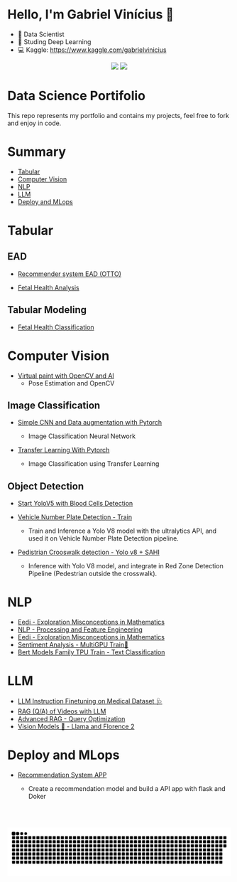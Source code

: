 # Hello, I'm Gabriel Vinícius 👋

- 🔭 Data Scientist
- 🌱 Studing Deep Learning
- 💻 Kaggle:  https://www.kaggle.com/gabrielvinicius



<div style="text-align:center">
  <a href="https://twitter.com/gvinicius_ds" target="_blank"><img src="https://img.shields.io/badge/Twitter-1DA1F2?style=for-the-badge&logo=twitter&logoColor=white" target="_blank"></a>
  <a href="https://www.linkedin.com/in/gabriel-vinicius-souza/" target="_blank"><img src="https://img.shields.io/badge/-LinkedIn-%230077B5?style=for-the-badge&logo=linkedin&logoColor=white" target="_blank"></a> 
 </div>

# Data Science Portifolio
 This repo represents my portfolio and contains my projects, feel free to fork and enjoy in code.

# Summary
* [Tabular](#tabular)
* [Computer Vision](#computervision)
* [NLP](#nlp)
* [LLM](#llm)
* [Deploy and MLops](#mlops)


# Tabular <a name="tabular"></a>

## EAD

- [Recommender system EAD (OTTO)](https://www.kaggle.com/code/gabrielvinicius/otto-a-dip-in-the-data)

- [Fetal Health Analysis](https://github.com/Gabrielvss/Fetal-Health-Classification/blob/main/1_Data_analysis.ipynb)

## Tabular Modeling

- [Fetal Health Classification](https://github.com/Gabrielvss/Fetal-Health-Classification/blob/main/2_Model_build.ipynb)

# Computer Vision  <a name="computervision"></a>

- [Virtual paint with OpenCV and AI](https://github.com/Gabrielvss/Virtual_AI_Paint)
  * Pose Estimation and OpenCV

## Image Classification
- [Simple CNN and Data augmentation with Pytorch](https://www.kaggle.com/code/gabrielvinicius/simple-cnn-and-data-augmentation-with-pytorch)
  * Image Classification Neural Network

- [Transfer Learning With Pytorch](https://www.kaggle.com/code/gabrielvinicius/transfer-learning-with-pytorch)
  * Image Classification using Transfer Learning

## Object Detection
- [Start YoloV5 with Blood Cells Detection](https://www.kaggle.com/code/gabrielvinicius/start-yolov5-with-blood-cells-detection/comments)

- [Vehicle Number Plate Detection - Train](https://www.kaggle.com/code/gabrielvinicius/vehicle-number-plate-detection-train)
  * Train and Inference a Yolo V8 model with the ultralytics API, and used it on Vehicle Number Plate Detection pipeline.

- [Pedistrian Crooswalk detection - Yolo v8 + SAHI](https://www.kaggle.com/code/gabrielvinicius/pedistrian-crooswalk-detection-yolo-v8-sahi#Thanks-for-Reading)
  * Inference with Yolo V8 model, and integrate in Red Zone Detection Pipeline (Pedestrian outside the crosswalk).


# NLP  <a name="nlp"></a>
- [Eedi - Exploration Misconceptions in Mathematics](https://www.kaggle.com/code/gabrielvinicius/eedi-exploration-misconceptions-in-mathematics)
- [NLP - Processing and Feature Engineering](https://www.kaggle.com/code/gabrielvinicius/nlp-processing-and-feature-engineering)
- [Eedi - Exploration Misconceptions in Mathematics](https://www.kaggle.com/code/gabrielvinicius/eedi-exploration-misconceptions-in-mathematics)
- [Sentiment Analysis - MultiGPU Train🤗](https://www.kaggle.com/code/gabrielvinicius/sentiment-analysis-multigpu-train)
- [Bert Models Family TPU Train - Text Classification](https://github.com/Gabrielvss/bert_tpu_finetuning/blob/main/TPU_LM_TRAIN_Tensorflow.ipynb)



# LLM  <a name="llm"></a>

- [LLM Instruction Finetuning on Medical Dataset 🩺](https://www.kaggle.com/code/gabrielvinicius/llm-instruction-finetuning-on-medical-dataset/notebook)
- [RAG (Q/A) of Videos with LLM](https://www.kaggle.com/code/gabrielvinicius/rag-q-a-of-videos-with-llm)
- [Advanced RAG  - Query Optimization](https://www.kaggle.com/code/gabrielvinicius/advanced-rag-query-optimization)
- [Vision Models 👀 - Llama and Florence 2](https://www.kaggle.com/code/gabrielvinicius/vision-models-llama-and-florence-2/notebook#Overview)

# Deploy and MLops

- [Recommendation System APP](https://github.com/Gabrielvss/recomendation_videos_api)
  * Create a recommendation model and build a API app with flask and Doker









  
  <br></br>
  
<div> 

 
  ![Snake animation](https://github.com/Gabrielvss/gabrielvss/blob/output/github-contribution-grid-snake.svg)
 
</div>

